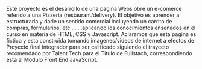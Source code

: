
Este proyecto es el desarrollo de una pagina Webs obre un e-comerce referido a una Pizzeria (restaurant/delivery). El objetivo es aprender a estructurarla y darle un sentido comercial incluyendo un carrito de compras, formularios, etc . . . .aplicando los conocimientos enseñados en el curso en materia de HTML, CSS y Javascript. Aclaramos que esta pagina es fictica y esta construida tomando imagenes/videos de internet a efectos de Proyecto final integrador para ser calificado siguiendo el trayecto recomendado por Talent Tech para el Titulo de Fullstach, correspondiendo esta al Modulo Front End JavaScript.
